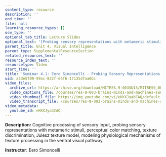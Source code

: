 ```yaml
---
content_type: resource
description: ''
end_time: ''
file: null
learning_resource_types: []
ocw_type: ''
optional_tab_title: Lecture Slides
optional_text: '[Probing sensory representations with metameric stimuli (PDF - 8.7MB)](/courses/res-9-003-brains-minds-and-machines-summer-course-summer-2015/resources/mitres_9_003sum15_sem4-1)'
parent_title: Unit 4. Visual Intelligence
parent_type: SupplementalResourceSection
related_resources_text: ''
resource_index_text: ''
resourcetype: Video
start_time: ''
title: 'Seminar 4.1: Eero Simoncelli - Probing Sensory Representations'
uid: a53e8f09-99ac-832f-d6f6-17135d7aa6bc
video_files:
  archive_url: https://archive.org/download/MITRES.9-003SU15/MITRES9_003SU15_Seminar_4-1_300k.mp4
  video_captions_file: /courses/res-9-003-brains-minds-and-machines-summer-course-summer-2015/da4e6eb49db9555a9b20cc52b7ec1c38_eKKXJyabCAQ.vtt
  video_thumbnail_file: https://img.youtube.com/vi/eKKXJyabCAQ/default.jpg
  video_transcript_file: /courses/res-9-003-brains-minds-and-machines-summer-course-summer-2015/1fb4b94498e208fedeb172a20e0b4d8c_eKKXJyabCAQ.pdf
video_metadata:
  youtube_id: eKKXJyabCAQ
---
```


**Description:** Cognitive processing of sensory input, probing sensory representations with metameric stimuli, perceptual color matching, texture discrimination, Julesz texture model, modeling physiological mechanisms of texture processing in the ventral visual pathway.

**Instructor:** Eero Simoncelli



